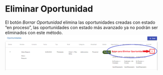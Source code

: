 # Eliminar Oportunidad
El botón *Borrar Oportunidad* elimina las oportunidades creadas con estado “en proceso”, las oportunidades con estado más avanzado ya no podrán ser eliminados con este método.
![Eliminar Oportunidad](img/eliminar_oportunidad.png)
